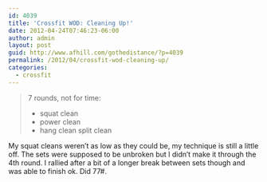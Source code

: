 ```yaml
---
id: 4039
title: 'Crossfit WOD: Cleaning Up!'
date: 2012-04-24T07:46:23-06:00
author: admin
layout: post
guid: http://www.afhill.com/gothedistance/?p=4039
permalink: /2012/04/crossfit-wod-cleaning-up/
categories:
  - crossfit
---
```

> 7 rounds, not for time:
> 
>   * squat clean
>   * power clean
>   * hang clean
> split clean</li> </blockquote> 
> 
> My squat cleans weren&#8217;t as low as they could be, my technique is still a little off. The sets were supposed to be unbroken but I didn&#8217;t make it through the 4th round. I rallied after a bit of a longer break between sets though and was able to finish ok. Did 77#.